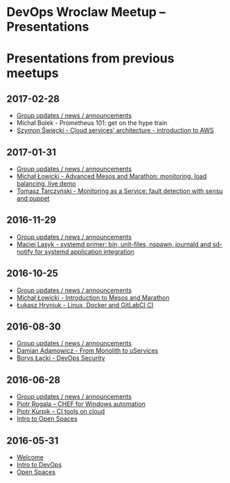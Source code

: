 # DevOps Wroclaw Meetup – Presentations


Presentations from previous meetups
===================================

2017-02-28
----------
- [Group updates / news / announcements](https://github.com/devopswroclaw/presentations/raw/master/slides/devopswroclaw_2017-02-28/2017-02_Group_updates_news_announcements.pdf)
- Michał Bolek - Prometheus 101: get on the hype train
- [Szymon Święcki - Cloud services' architecture - introduction to AWS](https://github.com/devopswroclaw/presentations/raw/master/slides/devopswroclaw_2017-02-28/Szymon_Swiecki_-_Intro_into_AWS.pdf)

2017-01-31
----------
- [Group updates / news / announcements](https://github.com/devopswroclaw/presentations/raw/master/slides/devopswroclaw_2017-01-31/2017-01_Group_updates_news_announcements.pdf)
- [Michał Łowicki - Advanced Mesos and Marathon: monitoring, load balancing, live demo](https://github.com/devopswroclaw/presentations/raw/master/slides/devopswroclaw_2017-01-31/Michal_Lewicki_-_Advanced_Mesos_and_Marathon.pdf)
- [Tomasz Tarczyński - Monitoring as a Service: fault detection with sensu and puppet](https://github.com/devopswroclaw/presentations/raw/master/slides/devopswroclaw_2017-01-31/Tomasz_Tarczynski_-_Monitoring_as_a_Service.pdf)

2016-11-29
----------
- [Group updates / news / announcements](https://github.com/devopswroclaw/presentations/raw/master/slides/devopswroclaw_2016-11-29/2016-11_Group_updates_news_announcements.pdf)
- [Maciej Lasyk - systemd primer: bin, unit-files, nspawn, journald and sd-notify for systemd application integration](https://github.com/devopswroclaw/presentations/raw/master/slides/devopswroclaw_2016-11-29/systemd_primer.pdf)

2016-10-25
----------
- [Group updates / news / announcements](https://github.com/devopswroclaw/presentations/raw/master/slides/devopswroclaw_2016-10-25/2016-10_Group_updates_news_announcements.pdf)
- [Michał Łowicki - Introduction to Mesos and Marathon](https://github.com/devopswroclaw/presentations/raw/master/slides/devopswroclaw_2016-10-25/Michal_Lowicki_-_Intro_to_Mesos_and_Marathon.pdf)
- [Łukasz Hryniuk - Linux, Docker and GitLabCI CI](https://github.com/devopswroclaw/presentations/raw/master/slides/devopswroclaw_2016-10-25/Lukasz_Hryniuk_-_Linux_Docker_and_GitLabCI.pdf)

2016-08-30
----------
- [Group updates / news / announcements](slides/devopswroclaw_2016-08-30/2016-08_Group_updates_news_announcements.pdf)
- [Damian Adamowicz - From Monolith to uServices](slides/devopswroclaw_2016-08-30/Damian_Adamowicz_-_Essence_of_the_Cloud.pdf)
- [Borys Łącki - DevOps Security](slides/devopswroclaw_2016-08-30/Borys_Lacki_-_DevOps_Security.pdf)

2016-06-28
----------
- [Group updates / news / announcements](slides/devopswroclaw_2016-06-28/2016-06_-_Group_updates_news_announcements.pdf)
- [Piotr Rogala – CHEF for Windows automation](slides/devopswroclaw_2016-06-28/Piotr_Rogala-CHEF_Windows_Automation.pdf)
- [Piotr Kurpik – CI tools on cloud](slides/devopswroclaw_2016-06-28/Piotr_Kurpik-CI_tools_in_cloud.pdf)
- [Intro to Open Spaces](slides/devopswroclaw_2016-06-28/2016-06_-_Open_Spaces.pdf)

2016-05-31
----------
- [Welcome](/slides/devopswroclaw_2016-05-31/Welcome_the_guests.pdf/)
- [Intro to DevOps](slides/devopswroclaw_2016-05-31/Intro_to_DevOps.pdf)
- [Open Spaces](slides/devopswroclaw_2016-05-31/Open_Spaces.pdf)
